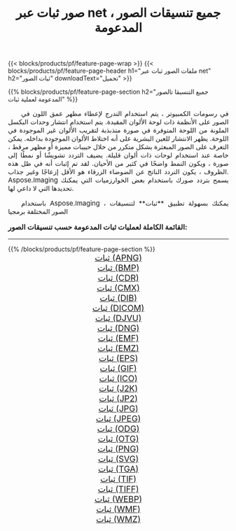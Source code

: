 ﻿---
title: صور ثبات عبر net ، جميع تنسيقات الصور المدعومة 
weight: 3920
url: /ar/net/dither/ 
lang: ar
langdirlevel: 2
locales: zh-hans,ja,it,ru,de,es,fr,nl,id,lt,pl,pt,vi,tr,ko,zh-hant,ar,hi,th,sv,cs,uk,he
description: باستخدام Aspose.Imaging يمكنك بسهولة ثبات الصور عبر net
---

{{< blocks/products/pf/feature-page-wrap >}}
{{< blocks/products/pf/feature-page-header h1="ملفات الصور ثبات عبر net" h2="ثبات الصور" downloadText="تحميل" >}}


{{% blocks/products/pf/feature-page-section  h2="جميع التنسيقا تالصور  المدعومة لعملية ثبات" %}}
<p align="justify" style="text-indent:2em;font-size:15px;">
في رسومات الكمبيوتر ، يتم استخدام التدرج لإعطاء مظهر عمق اللون في الصور على الأنظمة ذات لوحة الألوان المقيدة. يتم استخدام انتشار وحدات البكسل الملونة من اللوحة المتوفرة في صورة متذبذبة لتقريب الألوان غير الموجودة في اللوحة. يظهر الانتشار للعين البشرية على أنه اختلاط الألوان الموجودة بداخله. يمكن التعرف على الصور المبعثرة بشكل متكرر من خلال حبيبات مميزة أو مظهر مرقط ، خاصة عند استخدام لوحات ذات ألوان قليلة. يضيف التردد تشويشًا أو نمطًا إلى صورة ، ويكون النمط واضحًا في كثير من الأحيان. لقد تم إثبات أنه في ظل هذه الظروف ، يكون التردد الناتج عن الضوضاء الزرقاء هو الأقل إزعاجًا وغير جذاب. Aspose.Imaging يسمح بتردد صورك باستخدام بعض الخوارزميات التي يمكنك تحديدها التي لا داعي لها.
</p>
<p align="justify" style="text-indent:2em;font-size:15px;">
باستخدام Aspose.Imaging ، يمكنك بسهولة تطبيق **ثبات** لتنسيقات الصور المختلفة برمجيا
</p>
<h3 style="margin-top:16px;">
القائمة الكاملة لعمليات ثبات المدعومة حسب تنسيقات الصور:
</h3>
<hr/>
{{% /blocks/products/pf/feature-page-section %}}
<div class="container-fluid productfamilypage bg-gray">
    <div class="convertypes bg-gray agp-content section">
        <div class="container">
		<div class="row other-converters" style="gap: 10px;font-size: 19px;text-align:center;">
		    <div class='col-md-3 other-converter remove-lp remove-rp'><a href="/imaging/ar/net/dither/apng/" style="padding:15px;">ثبات (APNG)</a></div><div class='col-md-3 other-converter remove-lp remove-rp'><a href="/imaging/ar/net/dither/bmp/" style="padding:15px;">ثبات (BMP)</a></div><div class='col-md-3 other-converter remove-lp remove-rp'><a href="/imaging/ar/net/dither/cdr/" style="padding:15px;">ثبات (CDR)</a></div><div class='col-md-3 other-converter remove-lp remove-rp'><a href="/imaging/ar/net/dither/cmx/" style="padding:15px;">ثبات (CMX)</a></div><div class='col-md-3 other-converter remove-lp remove-rp'><a href="/imaging/ar/net/dither/dib/" style="padding:15px;">ثبات (DIB)</a></div><div class='col-md-3 other-converter remove-lp remove-rp'><a href="/imaging/ar/net/dither/dicom/" style="padding:15px;">ثبات (DICOM)</a></div><div class='col-md-3 other-converter remove-lp remove-rp'><a href="/imaging/ar/net/dither/djvu/" style="padding:15px;">ثبات (DJVU)</a></div><div class='col-md-3 other-converter remove-lp remove-rp'><a href="/imaging/ar/net/dither/dng/" style="padding:15px;">ثبات (DNG)</a></div><div class='col-md-3 other-converter remove-lp remove-rp'><a href="/imaging/ar/net/dither/emf/" style="padding:15px;">ثبات (EMF)</a></div><div class='col-md-3 other-converter remove-lp remove-rp'><a href="/imaging/ar/net/dither/emz/" style="padding:15px;">ثبات (EMZ)</a></div><div class='col-md-3 other-converter remove-lp remove-rp'><a href="/imaging/ar/net/dither/eps/" style="padding:15px;">ثبات (EPS)</a></div><div class='col-md-3 other-converter remove-lp remove-rp'><a href="/imaging/ar/net/dither/gif/" style="padding:15px;">ثبات (GIF)</a></div><div class='col-md-3 other-converter remove-lp remove-rp'><a href="/imaging/ar/net/dither/ico/" style="padding:15px;">ثبات (ICO)</a></div><div class='col-md-3 other-converter remove-lp remove-rp'><a href="/imaging/ar/net/dither/j2k/" style="padding:15px;">ثبات (J2K)</a></div><div class='col-md-3 other-converter remove-lp remove-rp'><a href="/imaging/ar/net/dither/jp2/" style="padding:15px;">ثبات (JP2)</a></div><div class='col-md-3 other-converter remove-lp remove-rp'><a href="/imaging/ar/net/dither/jpg/" style="padding:15px;">ثبات (JPG)</a></div><div class='col-md-3 other-converter remove-lp remove-rp'><a href="/imaging/ar/net/dither/jpeg/" style="padding:15px;">ثبات (JPEG)</a></div><div class='col-md-3 other-converter remove-lp remove-rp'><a href="/imaging/ar/net/dither/odg/" style="padding:15px;">ثبات (ODG)</a></div><div class='col-md-3 other-converter remove-lp remove-rp'><a href="/imaging/ar/net/dither/otg/" style="padding:15px;">ثبات (OTG)</a></div><div class='col-md-3 other-converter remove-lp remove-rp'><a href="/imaging/ar/net/dither/png/" style="padding:15px;">ثبات (PNG)</a></div><div class='col-md-3 other-converter remove-lp remove-rp'><a href="/imaging/ar/net/dither/svg/" style="padding:15px;">ثبات (SVG)</a></div><div class='col-md-3 other-converter remove-lp remove-rp'><a href="/imaging/ar/net/dither/tga/" style="padding:15px;">ثبات (TGA)</a></div><div class='col-md-3 other-converter remove-lp remove-rp'><a href="/imaging/ar/net/dither/tif/" style="padding:15px;">ثبات (TIF)</a></div><div class='col-md-3 other-converter remove-lp remove-rp'><a href="/imaging/ar/net/dither/tiff/" style="padding:15px;">ثبات (TIFF)</a></div><div class='col-md-3 other-converter remove-lp remove-rp'><a href="/imaging/ar/net/dither/webp/" style="padding:15px;">ثبات (WEBP)</a></div><div class='col-md-3 other-converter remove-lp remove-rp'><a href="/imaging/ar/net/dither/wmf/" style="padding:15px;">ثبات (WMF)</a></div><div class='col-md-3 other-converter remove-lp remove-rp'><a href="/imaging/ar/net/dither/wmz/" style="padding:15px;">ثبات (WMZ)</a></div>
                </div>
        </div>
    </div>
</div>
<br/>
